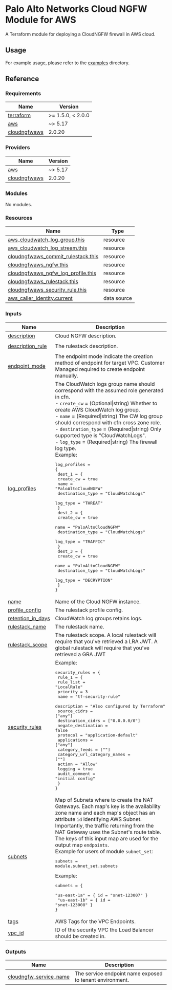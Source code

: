 # Palo Alto Networks Cloud NGFW Module for AWS

A Terraform module for deploying a CloudNGFW firewall in AWS cloud.

## Usage

For example usage, please refer to the [examples](https://github.com/PaloAltoNetworks/terraform-aws-swfw-modules/tree/main/examples) directory.


## Reference
<!-- BEGIN_TF_DOCS -->
### Requirements

| Name | Version |
|------|---------|
| <a name="requirement_terraform"></a> [terraform](#requirement\_terraform) | >= 1.5.0, < 2.0.0 |
| <a name="requirement_aws"></a> [aws](#requirement\_aws) | ~> 5.17 |
| <a name="requirement_cloudngfwaws"></a> [cloudngfwaws](#requirement\_cloudngfwaws) | 2.0.20 |

### Providers

| Name | Version |
|------|---------|
| <a name="provider_aws"></a> [aws](#provider\_aws) | ~> 5.17 |
| <a name="provider_cloudngfwaws"></a> [cloudngfwaws](#provider\_cloudngfwaws) | 2.0.20 |

### Modules

No modules.

### Resources

| Name | Type |
|------|------|
| [aws_cloudwatch_log_group.this](https://registry.terraform.io/providers/hashicorp/aws/latest/docs/resources/cloudwatch_log_group) | resource |
| [aws_cloudwatch_log_stream.this](https://registry.terraform.io/providers/hashicorp/aws/latest/docs/resources/cloudwatch_log_stream) | resource |
| [cloudngfwaws_commit_rulestack.this](https://registry.terraform.io/providers/PaloAltoNetworks/cloudngfwaws/2.0.20/docs/resources/commit_rulestack) | resource |
| [cloudngfwaws_ngfw.this](https://registry.terraform.io/providers/PaloAltoNetworks/cloudngfwaws/2.0.20/docs/resources/ngfw) | resource |
| [cloudngfwaws_ngfw_log_profile.this](https://registry.terraform.io/providers/PaloAltoNetworks/cloudngfwaws/2.0.20/docs/resources/ngfw_log_profile) | resource |
| [cloudngfwaws_rulestack.this](https://registry.terraform.io/providers/PaloAltoNetworks/cloudngfwaws/2.0.20/docs/resources/rulestack) | resource |
| [cloudngfwaws_security_rule.this](https://registry.terraform.io/providers/PaloAltoNetworks/cloudngfwaws/2.0.20/docs/resources/security_rule) | resource |
| [aws_caller_identity.current](https://registry.terraform.io/providers/hashicorp/aws/latest/docs/data-sources/caller_identity) | data source |

### Inputs

| Name | Description | Type | Default | Required |
|------|-------------|------|---------|:--------:|
| <a name="input_description"></a> [description](#input\_description) | Cloud NGFW description. | `string` | `"CloudNGFW"` | no |
| <a name="input_description_rule"></a> [description\_rule](#input\_description\_rule) | The rulestack description. | `string` | `"CloudNGFW rulestack"` | no |
| <a name="input_endpoint_mode"></a> [endpoint\_mode](#input\_endpoint\_mode) | The endpoint mode indicate the creation method of endpoint for target VPC. Customer Managed required to create endpoint manually. | `string` | `"CustomerManaged"` | no |
| <a name="input_log_profiles"></a> [log\_profiles](#input\_log\_profiles) | The CloudWatch logs group name should correspond with the assumed role generated in cfn.<br/>- `create_cw`        = (Optional\|string) Whether to create AWS CloudWatch log group.<br/>- `name`             = (Required\|string) The CW log group should correspond with cfn cross zone role.<br/>- `destination_type` = (Required\|string) Only supported type is "CloudWatchLogs".<br/>- `log_type`         = (Required\|string) The firewall log type.<br/>Example:<pre>log_profiles = {<br/>  dest_1 = {<br/>    create_cw        = true<br/>    name             = "PaloAltoCloudNGFW"<br/>    destination_type = "CloudWatchLogs"<br/>    log_type         = "THREAT"<br/>  }<br/>  dest_2 = {<br/>    create_cw        = true<br/>    name             = "PaloAltoCloudNGFW"<br/>    destination_type = "CloudWatchLogs"<br/>    log_type         = "TRAFFIC"<br/>  }<br/>  dest_3 = {<br/>    create_cw        = true<br/>    name             = "PaloAltoCloudNGFW"<br/>    destination_type = "CloudWatchLogs"<br/>    log_type         = "DECRYPTION"<br/>  }<br/>}</pre> | <pre>map(object({<br/>    create_cw        = optional(bool, false)<br/>    name             = string<br/>    destination_type = string<br/>    log_type         = string<br/>    }<br/>  ))</pre> | `{}` | no |
| <a name="input_name"></a> [name](#input\_name) | Name of the Cloud NGFW instance. | `string` | n/a | yes |
| <a name="input_profile_config"></a> [profile\_config](#input\_profile\_config) | The rulestack profile config. | `map(any)` | `{}` | no |
| <a name="input_retention_in_days"></a> [retention\_in\_days](#input\_retention\_in\_days) | CloudWatch log groups retains logs. | `number` | `365` | no |
| <a name="input_rulestack_name"></a> [rulestack\_name](#input\_rulestack\_name) | The rulestack name. | `string` | n/a | yes |
| <a name="input_rulestack_scope"></a> [rulestack\_scope](#input\_rulestack\_scope) | The rulestack scope. A local rulestack will require that you've retrieved a LRA JWT. A global rulestack will require that you've retrieved a GRA JWT | `string` | `"Local"` | no |
| <a name="input_security_rules"></a> [security\_rules](#input\_security\_rules) | Example:<pre>security_rules = {<br/>  rule_1 = {<br/>    rule_list                   = "LocalRule"<br/>    priority                    = 3<br/>    name                        = "tf-security-rule"<br/>    description                 = "Also configured by Terraform"<br/>    source_cidrs                = ["any"]<br/>    destination_cidrs           = ["0.0.0.0/0"]<br/>    negate_destination          = false<br/>    protocol                    = "application-default"<br/>    applications                = ["any"]<br/>    category_feeds              = [""]<br/>    category_url_category_names = [""]<br/>    action                      = "Allow"<br/>    logging                     = true<br/>    audit_comment               = "initial config"<br/>  }<br/>}</pre> | <pre>map(object({<br/>    rule_list                   = string<br/>    priority                    = number<br/>    name                        = string<br/>    description                 = optional(string)<br/>    source_cidrs                = set(string)<br/>    destination_cidrs           = set(string)<br/>    negate_destination          = optional(bool, false)<br/>    protocol                    = optional(string, "application-default")<br/>    applications                = optional(set(string), ["any"])<br/>    category_feeds              = optional(set(string))<br/>    category_url_category_names = optional(set(string))<br/>    action                      = string<br/>    logging                     = bool<br/>    audit_comment               = optional(string)<br/>  }))</pre> | `{}` | no |
| <a name="input_subnets"></a> [subnets](#input\_subnets) | Map of Subnets where to create the NAT Gateways. Each map's key is the availability zone name and each map's object has an attribute `id` identifying AWS Subnet. Importantly, the traffic returning from the NAT Gateway uses the Subnet's route table.<br/>The keys of this input map are used for the output map `endpoints`.<br/>Example for users of module `subnet_set`:<pre>subnets = module.subnet_set.subnets</pre>Example:<pre>subnets = {<br/>  "us-east-1a" = { id = "snet-123007" }<br/>  "us-east-1b" = { id = "snet-123008" }<br/>}</pre> | <pre>map(object({<br/>    id   = string<br/>    tags = map(string)<br/>  }))</pre> | n/a | yes |
| <a name="input_tags"></a> [tags](#input\_tags) | AWS Tags for the VPC Endpoints. | `map(string)` | `{}` | no |
| <a name="input_vpc_id"></a> [vpc\_id](#input\_vpc\_id) | ID of the security VPC the Load Balancer should be created in. | `string` | n/a | yes |

### Outputs

| Name | Description |
|------|-------------|
| <a name="output_cloudngfw_service_name"></a> [cloudngfw\_service\_name](#output\_cloudngfw\_service\_name) | The service endpoint name exposed to tenant environment. |
<!-- END_TF_DOCS -->
